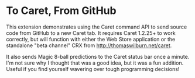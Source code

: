 To Caret, From GitHub
=====================

This extension demonstrates using the Caret command API to send source code from GitHub to a new Caret tab. It requires Caret 1.2.25+ to work correctly, but will function with either the Web Store application or the standalone "beta channel" CRX from http://thomaswilburn.net/caret.

It also sends Magic 8-ball predictions to the Caret status bar once a minute. I'm not sure why I thought that was a good idea, but it was a fun addition. Useful if you find yourself wavering over tough programming decisions!